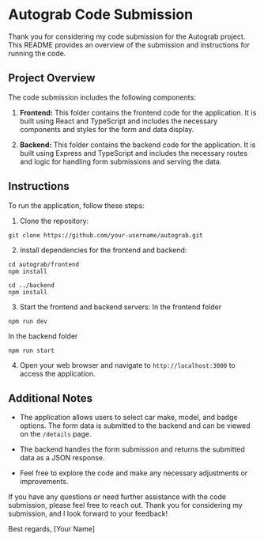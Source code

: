 # Autograb Code Submission

Thank you for considering my code submission for the Autograb project. This README provides an overview of the submission and instructions for running the code.

## Project Overview

The code submission includes the following components:

1. **Frontend:** This folder contains the frontend code for the application. It is built using React and TypeScript and includes the necessary components and styles for the form and data display.

2. **Backend:** This folder contains the backend code for the application. It is built using Express and TypeScript and includes the necessary routes and logic for handling form submissions and serving the data.

## Instructions

To run the application, follow these steps:
1. Clone the repository:
```
git clone https://github.com/your-username/autograb.git
```
2. Install dependencies for the frontend and backend:
```
cd autograb/frontend
npm install

cd ../backend
npm install
```
3. Start the frontend and backend servers:
In the frontend folder
```
npm run dev
```
In the backend folder
```
npm run start
```


4. Open your web browser and navigate to `http://localhost:3000` to access the application.

## Additional Notes

- The application allows users to select car make, model, and badge options. The form data is submitted to the backend and can be viewed on the `/details` page.

- The backend handles the form submission and returns the submitted data as a JSON response.

- Feel free to explore the code and make any necessary adjustments or improvements.

If you have any questions or need further assistance with the code submission, please feel free to reach out. Thank you for considering my submission, and I look forward to your feedback!

Best regards,
[Your Name]
